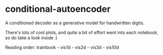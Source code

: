 # conditional-autoencoder
A conditioned decoder as a generative model for handwritten digits.

There's lots of cool plots, and quite a bit of effort went into each notebook, so do take a look inside :)

Reading order: trainbook - vis1d - vis2d - vis3d - vis10d

